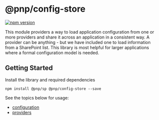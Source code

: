 # @pnp/config-store

[![npm version](https://badge.fury.io/js/%40pnp%2Fconfig-store.svg)](https://badge.fury.io/js/%40pnp%2Fconfig-store)

This module providers a way to load application configuration from one or more providers and share it across an application in a consistent way. A provider can be anything - but we have included one to load information from a SharePoint list. This library is most helpful for larger applications where a formal configuration model is needed.

## Getting Started

Install the library and required dependencies

`npm install @pnp/sp @pnp/config-store --save`

See the topics below for usage:

* [configuration](configuration.md)
* [providers](providers.md)
